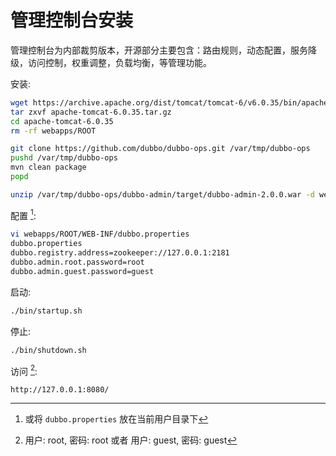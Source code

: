 # 管理控制台安装

管理控制台为内部裁剪版本，开源部分主要包含：路由规则，动态配置，服务降级，访问控制，权重调整，负载均衡，等管理功能。

安装:

```sh
wget https://archive.apache.org/dist/tomcat/tomcat-6/v6.0.35/bin/apache-tomcat-6.0.35.tar.gz
tar zxvf apache-tomcat-6.0.35.tar.gz
cd apache-tomcat-6.0.35
rm -rf webapps/ROOT

git clone https://github.com/dubbo/dubbo-ops.git /var/tmp/dubbo-ops
pushd /var/tmp/dubbo-ops
mvn clean package
popd

unzip /var/tmp/dubbo-ops/dubbo-admin/target/dubbo-admin-2.0.0.war -d webapps/ROOT
```

配置 [^1]:

```sh
vi webapps/ROOT/WEB-INF/dubbo.properties
dubbo.properties
dubbo.registry.address=zookeeper://127.0.0.1:2181
dubbo.admin.root.password=root
dubbo.admin.guest.password=guest
```

启动:

```sh
./bin/startup.sh
```

停止:

```sh
./bin/shutdown.sh
```

访问 [^2]:

```
http://127.0.0.1:8080/
```

[^1]: 或将 `dubbo.properties` 放在当前用户目录下
[^2]: 用户: root, 密码: root 或者 用户: guest, 密码: guest
